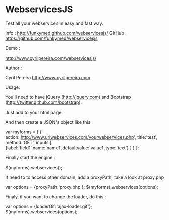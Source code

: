 WebservicesJS
=============
Test all your webservices in easy and fast way.

Info : http://funkymed.github.com/webservicesjs/
GitHub : https://github.com/funkymed/webservicesjs

Demo :

http://www.cyrilpereira.com/webservicesjs/

Author :

Cyril Pereira http://www.cyrilpereira.com

Usage:

You'll need to have jQuery (http://jquery.com) and Bootstrap (http://twitter.github.com/bootstrap).

Just add to your html page
    <script type="text/javascript" src="webservicesjs/js/webservices.min.js"></script>

And then create a JSON's object like this

var myforms = [
    {
        action:'http://www.urlwebservices.com/yourwebservices.php',
        title:'test',
        method:'GET',
        inputs:[
            {label:'field1',name:'name1',defaultvalue:'value1',type:'text'}
        ]
    }
];

Finally start the engine :

$(myforms).webservices();

If need to to access other domain, add a proxyPath, take a look at proxy.php

var options = {proxyPath:'proxy.php'};
$(myforms).webservices(options);

Finaly, if you want to change the loader, do this :

var options = {loaderGif:'ajax-loader.gif'};
$(myforms).webservices(options);
